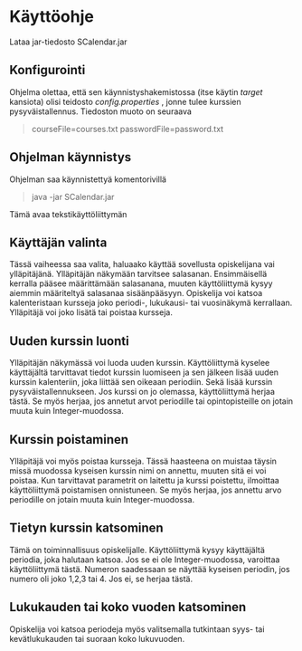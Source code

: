 # Käyttöohje #

Lataa jar-tiedosto SCalendar.jar

## Konfigurointi

Ohjelma olettaa, että sen käynnistyshakemistossa (itse käytin *target* kansiota) olisi teidosto *config.properties* , jonne tulee kurssien pysyväistallennus. Tiedoston muoto on seuraava

> courseFile=courses.txt
> passwordFile=password.txt

## Ohjelman käynnistys

Ohjelman saa käynnistettyä komentorivillä

> java -jar SCalendar.jar

Tämä avaa tekstikäyttöliittymän

## Käyttäjän valinta

Tässä vaiheessa saa valita, haluaako käyttää sovellusta opiskelijana vai ylläpitäjänä. Ylläpitäjän näkymään tarvitsee salasanan. Ensimmäisellä kerralla pääsee määrittämään salasanana, muuten käyttöliittymä kysyy aiemmin määriteltyä salasanaa sisäänpääsyyn. Opiskelija voi katsoa kalenteristaan kursseja joko periodi-, lukukausi- tai vuosinäkymä kerrallaan. Ylläpitäjä voi joko lisätä tai poistaa kursseja.

## Uuden kurssin luonti

Ylläpitäjän näkymässä voi luoda uuden kurssin. Käyttöliittymä kyselee käyttäjältä tarvittavat tiedot kurssin luomiseen ja sen jälkeen lisää uuden kurssin kalenteriin, joka liittää sen oikeaan periodiin. Sekä lisää kurssin pysyväistallennukseen. Jos kurssi on jo olemassa, käyttöliittymä herjaa tästä. Se myös herjaa, jos annetut arvot periodille tai opintopisteille on jotain muuta kuin Integer-muodossa.

## Kurssin poistaminen

Ylläpitäjä voi myös poistaa kursseja. Tässä haasteena on muistaa täysin missä muodossa kyseisen kurssin nimi on annettu, muuten sitä ei voi poistaa. Kun tarvittavat parametrit on laitettu ja kurssi poistettu, ilmoittaa käyttöliittymä poistamisen onnistuneen. Se myös herjaa, jos annettu arvo periodille on jotain muuta kuin Integer-muodossa.

## Tietyn kurssin katsominen

Tämä on toiminnallisuus opiskelijalle. Käyttöliittymä kysyy käyttäjältä periodia, joka halutaan katsoa. Jos se ei ole Integer-muodossa, varoittaa käyttöliittymä tästä. Numeron saadessaan se näyttää kyseisen periodin, jos numero oli joko 1,2,3 tai 4. Jos ei, se herjaa tästä.

## Lukukauden tai koko vuoden katsominen

Opiskelija voi katsoa periodeja myös valitsemalla tutkintaan syys- tai kevätlukukauden tai suoraan koko lukuvuoden. 

